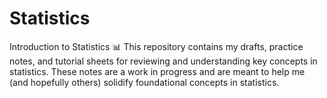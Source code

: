# Statistics

Introduction to Statistics 📊
This repository contains my drafts, practice notes, and tutorial sheets for reviewing and understanding key concepts in statistics. These notes are a work in progress and are meant to help me (and hopefully others) solidify foundational concepts in statistics.
